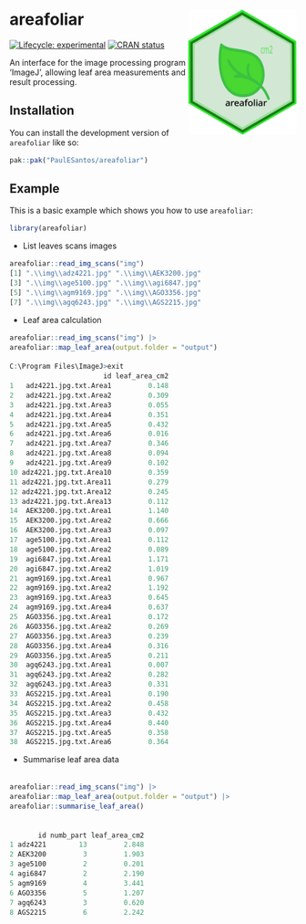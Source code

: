 
<!-- README.md is generated from README.Rmd. Please edit that file -->

# areafoliar <img src="inst/areafoliar.svg" align="right" alt="areafoliar logo" width="190" />

<!-- badges: start -->

[![Lifecycle:
experimental](https://img.shields.io/badge/lifecycle-experimental-orange.svg)](https://lifecycle.r-lib.org/articles/stages.html#experimental)
[![CRAN
status](https://www.r-pkg.org/badges/version/areafoliar)](https://CRAN.R-project.org/package=areafoliar)
<!-- badges: end -->

An interface for the image processing program ‘ImageJ’, allowing leaf
area measurements and result processing.

## Installation

You can install the development version of `areafoliar` like so:

``` r
pak::pak("PaulESantos/areafoliar")
```

## Example

This is a basic example which shows you how to use `areafoliar`:

``` r
library(areafoliar)
```

- List leaves scans images

``` r
areafoliar::read_img_scans("img")
[1] ".\\img\\adz4221.jpg" ".\\img\\AEK3200.jpg"
[3] ".\\img\\age5100.jpg" ".\\img\\agi6847.jpg"
[5] ".\\img\\agm9169.jpg" ".\\img\\AGO3356.jpg"
[7] ".\\img\\agq6243.jpg" ".\\img\\AGS2215.jpg"
```

- Leaf area calculation

``` r
areafoliar::read_img_scans("img") |> 
areafoliar::map_leaf_area(output.folder = "output")

C:\Program Files\ImageJ>exit
                       id leaf_area_cm2
1   adz4221.jpg.txt.Area1         0.148
2   adz4221.jpg.txt.Area2         0.309
3   adz4221.jpg.txt.Area3         0.055
4   adz4221.jpg.txt.Area4         0.351
5   adz4221.jpg.txt.Area5         0.432
6   adz4221.jpg.txt.Area6         0.016
7   adz4221.jpg.txt.Area7         0.346
8   adz4221.jpg.txt.Area8         0.094
9   adz4221.jpg.txt.Area9         0.102
10 adz4221.jpg.txt.Area10         0.359
11 adz4221.jpg.txt.Area11         0.279
12 adz4221.jpg.txt.Area12         0.245
13 adz4221.jpg.txt.Area13         0.112
14  AEK3200.jpg.txt.Area1         1.140
15  AEK3200.jpg.txt.Area2         0.666
16  AEK3200.jpg.txt.Area3         0.097
17  age5100.jpg.txt.Area1         0.112
18  age5100.jpg.txt.Area2         0.089
19  agi6847.jpg.txt.Area1         1.171
20  agi6847.jpg.txt.Area2         1.019
21  agm9169.jpg.txt.Area1         0.967
22  agm9169.jpg.txt.Area2         1.192
23  agm9169.jpg.txt.Area3         0.645
24  agm9169.jpg.txt.Area4         0.637
25  AGO3356.jpg.txt.Area1         0.172
26  AGO3356.jpg.txt.Area2         0.269
27  AGO3356.jpg.txt.Area3         0.239
28  AGO3356.jpg.txt.Area4         0.316
29  AGO3356.jpg.txt.Area5         0.211
30  agq6243.jpg.txt.Area1         0.007
31  agq6243.jpg.txt.Area2         0.282
32  agq6243.jpg.txt.Area3         0.331
33  AGS2215.jpg.txt.Area1         0.190
34  AGS2215.jpg.txt.Area2         0.458
35  AGS2215.jpg.txt.Area3         0.432
36  AGS2215.jpg.txt.Area4         0.440
37  AGS2215.jpg.txt.Area5         0.358
38  AGS2215.jpg.txt.Area6         0.364
```

- Summarise leaf area data

``` r

areafoliar::read_img_scans("img") |> 
areafoliar::map_leaf_area(output.folder = "output") |> 
areafoliar::summarise_leaf_area()


       id numb_part leaf_area_cm2
1 adz4221        13         2.848
2 AEK3200         3         1.903
3 age5100         2         0.201
4 agi6847         2         2.190
5 agm9169         4         3.441
6 AGO3356         5         1.207
7 agq6243         3         0.620
8 AGS2215         6         2.242
```
